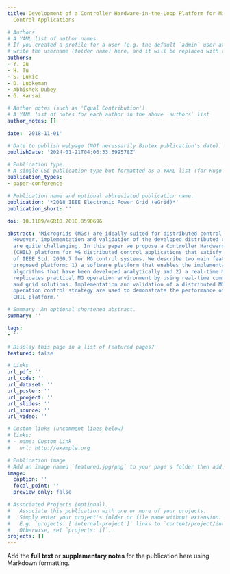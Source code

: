 ```yaml
---
title: Development of a Controller Hardware-in-the-Loop Platform for Microgrid Distributed
  Control Applications

# Authors
# A YAML list of author names
# If you created a profile for a user (e.g. the default `admin` user at `content/authors/admin/`), 
# write the username (folder name) here, and it will be replaced with their full name and linked to their profile.
authors:
- Y. Du
- H. Tu
- S. Lukic
- D. Lubkeman
- Abhishek Dubey
- G. Karsai

# Author notes (such as 'Equal Contribution')
# A YAML list of notes for each author in the above `authors` list
author_notes: []

date: '2018-11-01'

# Date to publish webpage (NOT necessarily Bibtex publication's date).
publishDate: '2024-01-21T04:06:33.699578Z'

# Publication type.
# A single CSL publication type but formatted as a YAML list (for Hugo requirements).
publication_types:
- paper-conference

# Publication name and optional abbreviated publication name.
publication: '*2018 IEEE Electronic Power Grid (eGrid)*'
publication_short: ''

doi: 10.1109/eGRID.2018.8598696

abstract: 'Microgrids (MGs) are ideally suited for distributed control solutions.
  However, implementation and validation of the developed distributed control algorithms
  are quite challenging. In this paper we propose a Controller Hardware-in-the-Loop
  (CHIL) platform for MG distributed control applications that satisfy the requirements
  of IEEE Std. 2030.7 for MG control systems. We describe two main features of the
  proposed platform: 1) a software platform that enables the implementation of control
  algorithms that have been developed analytically and 2) a real-time MG testbed that
  replicates practical MG operation environment by using real-time communication network
  and grid solutions. Implementation and validation of a distributed MG synchronization
  operation control strategy are used to demonstrate the performance of the proposed
  CHIL platform.'

# Summary. An optional shortened abstract.
summary: ''

tags:
- ''

# Display this page in a list of Featured pages?
featured: false

# Links
url_pdf: ''
url_code: ''
url_dataset: ''
url_poster: ''
url_project: ''
url_slides: ''
url_source: ''
url_video: ''

# Custom links (uncomment lines below)
# links:
# - name: Custom Link
#   url: http://example.org

# Publication image
# Add an image named `featured.jpg/png` to your page's folder then add a caption below.
image:
  caption: ''
  focal_point: ''
  preview_only: false

# Associated Projects (optional).
#   Associate this publication with one or more of your projects.
#   Simply enter your project's folder or file name without extension.
#   E.g. `projects: ['internal-project']` links to `content/project/internal-project/index.md`.
#   Otherwise, set `projects: []`.
projects: []
---
```


Add the **full text** or **supplementary notes** for the publication here using Markdown formatting.
